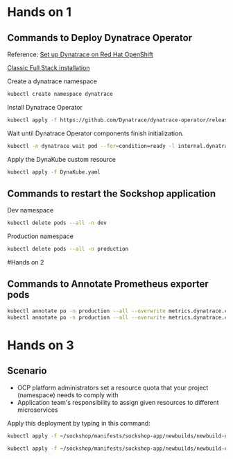 # Hands on 1

## Commands to Deploy Dynatrace Operator

Reference: [Set up Dynatrace on Red Hat OpenShift](https://www.dynatrace.com/support/help/setup-and-configuration/setup-on-container-platforms/openshift)

[Classic Full Stack installation](https://www.dynatrace.com/support/help/setup-and-configuration/setup-on-container-platforms/openshift/set-up-ocp-monitoring)

Create a dynatrace namespace

```bash
kubectl create namespace dynatrace
```

Install Dynatrace Operator

```bash
kubectl apply -f https://github.com/Dynatrace/dynatrace-operator/releases/latest/download/kubernetes.yaml
```

Wait until Dynatrace Operator components finish initialization.

```bash
kubectl -n dynatrace wait pod --for=condition=ready -l internal.dynatrace.com/app=webhook --timeout=300s
```

Apply the DynaKube custom resource

```bash
kubectl apply -f DynaKube.yaml
```

## Commands to restart the Sockshop application

Dev namespace

```bash
kubectl delete pods --all -n dev
```

Production namespace

```bash
kubectl delete pods --all -n production
```

#Hands on 2

## Commands to Annotate Prometheus exporter pods

```bash
kubectl annotate po -n production --all --overwrite metrics.dynatrace.com/scrape=true
kubectl annotate po -n production --all --overwrite metrics.dynatrace.com/port=8080
```

# Hands on 3

## Scenario
- OCP platform administrators set a resource quota that your project (namespace) needs to comply with
- Application team's responsibility to assign given resources to different microservices

Apply this deployment by typing in this command:

```bash
kubectl apply -f ~/sockshop/manifests/sockshop-app/newbuilds/newbuild-quota.yml
```

```bash
kubectl apply -f ~/sockshop/manifests/sockshop-app/newbuilds/newbuild-quota-fix.yml
```

